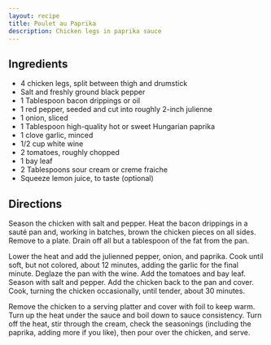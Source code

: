 ```yaml
---
layout: recipe
title: Poulet au Paprika
description: Chicken legs in paprika sauce
---
```


## Ingredients

* 4 chicken legs, split between thigh and drumstick
* Salt and freshly ground black pepper
* 1 Tablespoon bacon drippings or oil
* 1 red pepper, seeded and cut into roughly 2-inch julienne
* 1 onion, sliced
* 1 Tablespoon high-quality hot or sweet Hungarian paprika
* 1 clove garlic, minced
* 1/2 cup white wine
* 2 tomatoes, roughly chopped
* 1 bay leaf
* 2 Tablespoons sour cream or creme fraiche
* Squeeze lemon juice, to taste (optional)

## Directions

Season the chicken with salt and pepper. Heat the bacon drippings in a
sauté pan and, working in batches, brown the chicken pieces on all
sides. Remove to a plate. Drain off all but a tablespoon of the fat from
the pan.

Lower the heat and add the julienned pepper, onion, and paprika. Cook
until soft, but not colored, about 12 minutes, adding the garlic for the
final minute. Deglaze the pan with the wine. Add the tomatoes and bay
leaf. Season with salt and pepper. Add the chicken back to the pan and
cover. Cook, turning the chicken occasionally, until tender, about 30
minutes.

Remove the chicken to a serving platter and cover with foil to keep
warm. Turn up the heat under the sauce and boil down to sauce
consistency. Turn off the heat, stir through the cream, check the
seasonings (including the paprika, adding more if you like), then pour
over the chicken, and serve.
